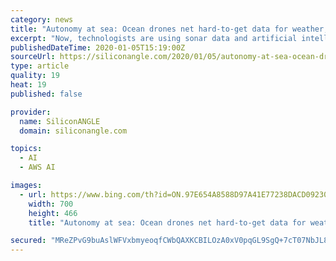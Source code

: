 ```yaml
---
category: news
title: "Autonomy at sea: Ocean drones net hard-to-get data for weather, fishing and more"
excerpt: "Now, technologists are using sonar data and artificial intelligence to see into the world’s oceans ... a seal, etc. Saildrone relies on AWS data infrastructure to process petabytes of data. Running weather models has traditionally required the use of supercomputers. Saildrone is able to run these compute-intensive workloads with the latest ..."
publishedDateTime: 2020-01-05T15:19:00Z
sourceUrl: https://siliconangle.com/2020/01/05/autonomy-at-sea-ocean-drones-net-hard-to-get-data-for-weather-fishing-etc-reinvent-startupoftheweek/
type: article
quality: 19
heat: 19
published: false

provider:
  name: SiliconANGLE
  domain: siliconangle.com

topics:
  - AI
  - AWS AI

images:
  - url: https://www.bing.com/th?id=ON.97E654A8588D97A41E77238DACD09230
    width: 700
    height: 466
    title: "Autonomy at sea: Ocean drones net hard-to-get data for weather, fishing and more"

secured: "MReZPvG9buAslWFVxbmyeoqfCWbQAXKCBILOzA0xV0pqGL9SgQ+7cT07NbJL8l+cYmyWtYQp3x4S8SeUkFtdbu+/jLZLJ3zp4hviyRbKsqJTqZMq49290+VFlRGuMIsmoBqItXDXQUMT6bC+4oqOTGFnuAYIIcRCrLB3hXW/mNyRpDghH75oDF1V2BYLo+rzVbQFdBPN5WW0bqJSBohMvHWSusgk0k4/2ad3dsp5mZUID0DLcpjPtfKdVRxamfXEGJ3EU3UjItx4Q4fFLMH86A==;4nOxw0EMa9pSWXBdCdbL+g=="
---
```



